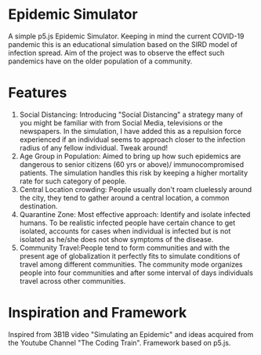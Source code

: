 # Epidemic Simulator
A simple p5.js Epidemic Simulator.
Keeping in mind the current COVID-19 pandemic this is an educational simulation based on the SIRD model of infection spread. Aim of the project 
was to observe the effect such pandemics have on the older population of a community.
# Features
1. Social Distancing: Introducing "Social Distancing" a strategy many of you might be familiar with from Social Media, televisions or the newspapers. In the simulation, I have added this as a repulsion force experienced if an individual seems to approach closer to the infection radius of any fellow individual. Tweak around!
2. Age Group in Population: Aimed to bring up how such epidemics are dangerous to senior citizens (60 yrs or above)/ immunocompromised patients. The simulation handles this risk by keeping a higher mortality rate for such category of people.
3. Central Location crowding:  People usually don't roam cluelessly around the city, they tend to gather around a central location, a common destination. 
4. Quarantine Zone: Most effective approach: Identify and isolate infected humans. To be realistic infected people have certain chance to get isolated, accounts for cases when individual is infected but is not isolated as he/she does not show symptoms of the disease.
5. Community Travel:People tend to form communities and with the present age of globalization it perfectly fits to simulate conditions of travel among different communities. The community mode organizes people into four communities and after some interval of days individuals travel across other communities. 
# Inspiration and Framework
Inspired from 3B1B video "Simulating an Epidemic" and ideas acquired from the Youtube Channel "The Coding Train".
Framework based on p5.js.
